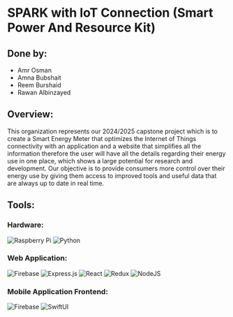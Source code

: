 # SPARK with IoT Connection (Smart Power And Resource Kit)

## Done by:
- Amr Osman
- Amna Bubshait
- Reem Burshaid
- Rawan Albinzayed

## Overview:
This organization represents our 2024/2025 capstone project which is to create a Smart Energy Meter that optimizes the Internet of Things connectivity with an application and a website that simplifies all the information therefore the user will have all the details regarding their energy use in one place, which shows a large potential for research and development. Our objective is to provide consumers more control over their energy use by giving them access to improved tools and useful data that are always up to date in real time.

## Tools:
### Hardware:
![Raspberry Pi](https://img.shields.io/badge/Raspberry%20Pi-%23C51A4A.svg?style=for-the-badge&logo=raspberry%20pi&logoColor=white) 
![Python](https://img.shields.io/badge/python-%2314354C.svg?style=for-the-badge&logo=python&logoColor=white) 

### Web Application:
![Firebase](https://img.shields.io/badge/firebase-%23039BE5.svg?style=for-the-badge&logo=firebase) 
![Express.js](https://img.shields.io/badge/express.js-%23404d59.svg?style=for-the-badge&logo=express&logoColor=%2361DAFB) 
![React](https://img.shields.io/badge/react-%2320232a.svg?style=for-the-badge&logo=react&logoColor=%2361DAFB) 
![Redux](https://img.shields.io/badge/redux-%23593d88.svg?style=for-the-badge&logo=redux&logoColor=white)
![NodeJS](https://img.shields.io/badge/node.js-6DA55F?style=for-the-badge&logo=node.js&logoColor=white) 

### Mobile Application Frontend:
![Firebase](https://img.shields.io/badge/firebase-%23039BE5.svg?style=for-the-badge&logo=firebase) 
![SwiftUI](https://img.shields.io/badge/SwiftUI-%23FA7343.svg?style=for-the-badge&logo=swift&logoColor=white) 
